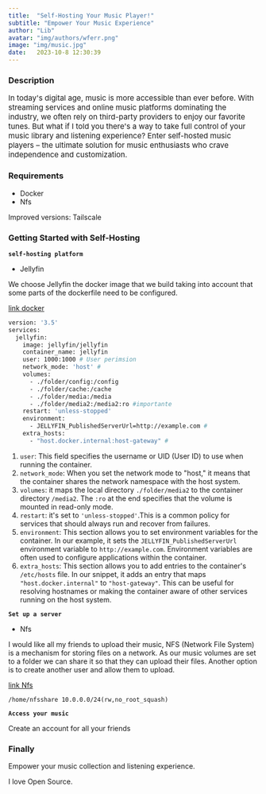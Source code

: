 ```yaml
---
title:  "Self-Hosting Your Music Player!"
subtitle: "Empower Your Music Experience"
author: "Lib"
avatar: "img/authors/wferr.png"
image: "img/music.jpg"
date:   2023-10-8 12:30:39
---
```


### Description
<p style="font-size: 15px;">In today's digital age, music is more accessible than ever before. With streaming services and online music platforms dominating the industry, we often rely on third-party providers to enjoy our favorite tunes. But what if I told you there's a way to take full control of your music library and listening experience? Enter self-hosted music players – the ultimate solution for music enthusiasts who crave independence and customization.</p>

### Requirements
- Docker
- Nfs
 
 Improved versions: Tailscale

### Getting Started with Self-Hosting

**`self-hosting platform`**

- Jellyfin

 We choose Jellyfin the docker image that we build taking into account that some parts of the dockerfile need to be configured.

 [link docker](https://jellyfin.org/docs/general/installation/container/)


```bash
version: '3.5'
services:
  jellyfin:
    image: jellyfin/jellyfin
    container_name: jellyfin 
    user: 1000:1000 # User perimsion
    network_mode: 'host' # 
    volumes:
      - ./folder/config:/config
      - ./folder/cache:/cache
      - ./folder/media:/media
      - ./folder/media2:/media2:ro #importante
    restart: 'unless-stopped'
    environment:
      - JELLYFIN_PublishedServerUrl=http://example.com #
    extra_hosts:
      - "host.docker.internal:host-gateway" #
```

1. `user`: This field specifies the username or UID (User ID) to use when running the container. 
2. `network_mode`: When you set the network mode to "host," it means that the container shares the network namespace with the host system. 
3. `volumes`: it maps the local directory `./folder/media2` to the container directory `/media2`. The `:ro` at the end specifies that the volume is mounted in read-only mode.
4. `restart`: it's set to `'unless-stopped'`.This is a common policy for services that should always run and recover from failures.
5. `environment`: This section allows you to set environment variables for the container. In our example, it sets the `JELLYFIN_PublishedServerUrl` environment variable to `http://example.com`. Environment variables are often used to configure applications within the container.
6. `extra_hosts`: This section allows you to add entries to the container's `/etc/hosts` file. In our snippet, it adds an entry that maps `"host.docker.internal"` to `"host-gateway"`. This can be useful for resolving hostnames or making the container aware of other services running on the host system.

**`Set up a server`**

- Nfs

I would like all my friends to upload their music, NFS (Network File System) is a mechanism for storing files on a network.
As our music volumes are set to a folder we can share it so that they can upload their files.
Another option is to create another user and allow them to upload.

[link Nfs](https://www.server-world.info/en/note?os=Ubuntu_22.04&p=nfs)


```shell
/home/nfsshare 10.0.0.0/24(rw,no_root_squash)
```

**`Access your music`**

Create an account for all your friends

### Finally

Empower your music collection and listening experience.

I love Open Source.


